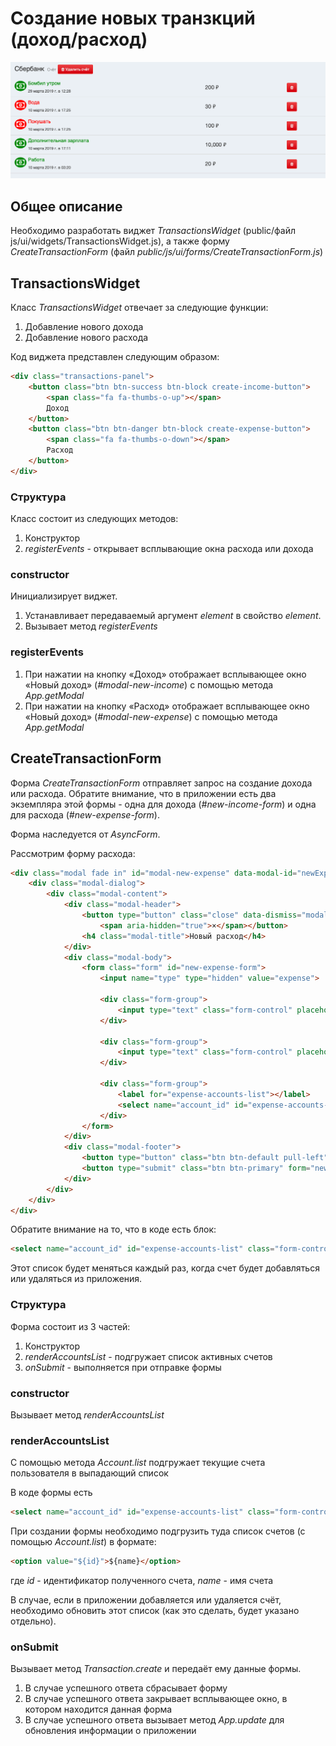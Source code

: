 # Создание новых транзкций (доход/расход)

![sidebar toggle](../img/transactions-page.png)

## Общее описание

Необходимо разработать виджет *TransactionsWidget* 
(public/файл js/ui/widgets/TransactionsWidget.js), 
а также форму *CreateTransactionForm* 
(файл *public/js/ui/forms/CreateTransactionForm.js*)

## TransactionsWidget

Класс *TransactionsWidget* отвечает за следующие функции:

1. Добавление нового дохода
2. Добавление нового расхода

Код виджета представлен следующим образом:

```html
<div class="transactions-panel">
    <button class="btn btn-success btn-block create-income-button">
        <span class="fa fa-thumbs-o-up"></span>
        Доход
    </button>
    <button class="btn btn-danger btn-block create-expense-button">
        <span class="fa fa-thumbs-o-down"></span>
        Расход
    </button>
</div>
```

### Структура 

Класс состоит из следующих методов:

1. Конструктор
2. *registerEvents* - открывает всплывающие окна расхода или дохода

### constructor

Инициализирует виджет. 

1. Устанавливает передаваемый аргумент *element* в 
свойство *element*.
2. Вызывает метод *registerEvents*

### registerEvents 

1. При нажатии на кнопку «Доход» отображает всплывающее окно
«Новый доход» (*#modal-new-income*) с помощью метода *App.getModal*
2. При нажатии на кнопку «Расход» отображает всплывающее окно
«Новый доход» (*#modal-new-expense*) с помощью метода *App.getModal*

## CreateTransactionForm

Форма *CreateTransactionForm* отправляет запрос на создание
дохода или расхода. Обратите внимание, что в приложении
есть два экземпляра этой формы - одна для дохода (*#new-income-form*)
и одна для расхода (*#new-expense-form*).

Форма наследуется от *AsyncForm*.

Рассмотрим форму расхода:

```html
<div class="modal fade in" id="modal-new-expense" data-modal-id="newExpense">
    <div class="modal-dialog">
        <div class="modal-content">
            <div class="modal-header">
                <button type="button" class="close" data-dismiss="modal" aria-label="Закрыть">
                    <span aria-hidden="true">×</span></button>
                <h4 class="modal-title">Новый расход</h4>
            </div>
            <div class="modal-body">
                <form class="form" id="new-expense-form">
                    <input name="type" type="hidden" value="expense">

                    <div class="form-group">
                        <input type="text" class="form-control" placeholder="Название" name="name" required>
                    </div>

                    <div class="form-group">
                        <input type="text" class="form-control" placeholder="Сумма" name="sum" required>
                    </div>

                    <div class="form-group">
                        <label for="expense-accounts-list"></label>
                        <select name="account_id" id="expense-accounts-list" class="form-control accounts-select" required></select>
                    </div>
                </form>
            </div>
            <div class="modal-footer">
                <button type="button" class="btn btn-default pull-left" data-dismiss="modal">Закрыть</button>
                <button type="submit" class="btn btn-primary" form="new-expense-form">Создать</button>
            </div>
        </div>
    </div>
</div>
```

Обратите внимание на то, что в коде есть блок:

```html
<select name="account_id" id="expense-accounts-list" class="form-control accounts-select" required></select>
```

Этот список будет меняться каждый раз, когда счет будет
добавляться или удаляться из приложения.

### Структура

Форма состоит из 3 частей:

1. Конструктор
2. *renderAccountsList* - подгружает список активных счетов
3. *onSubmit* - выполняется при отправке формы

### constructor

Вызывает метод *renderAccountsList*

### renderAccountsList

С помощью метода *Account.list* подгружает текущие счета
пользователя в выпадающий список

В коде формы есть

```html
<select name="account_id" id="expense-accounts-list" class="form-control accounts-select" required></select>
```

При создании формы необходимо подгрузить 
туда список счетов (с помощью *Account.list*) в формате:

```html
<option value="${id}">${name}</option>
``` 

где *id* - идентификатор полученного счета, *name* - имя счета

В случае, 
если в приложении добавляется или удаляется счёт, необходимо
обновить этот список (как это сделать, будет указано отдельно).

### onSubmit

Вызывает метод *Transaction.create* и передаёт ему данные формы.

1. В случае успешного ответа сбрасывает форму
2. В случае успешного ответа закрывает всплывающее окно,
в котором находится данная форма
3. В случае успешного ответа вызывает метод *App.update* для
обновления информации о приложении
